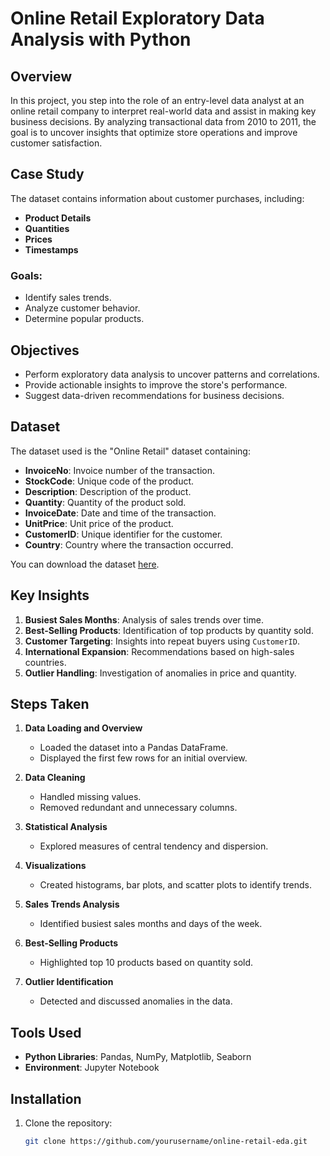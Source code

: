 # Online Retail Exploratory Data Analysis with Python

## Overview
In this project, you step into the role of an entry-level data analyst at an online retail company to interpret real-world data and assist in making key business decisions. By analyzing transactional data from 2010 to 2011, the goal is to uncover insights that optimize store operations and improve customer satisfaction.

## Case Study
The dataset contains information about customer purchases, including:
- **Product Details**
- **Quantities**
- **Prices**
- **Timestamps**

### Goals:
- Identify sales trends.
- Analyze customer behavior.
- Determine popular products.

## Objectives
- Perform exploratory data analysis to uncover patterns and correlations.
- Provide actionable insights to improve the store's performance.
- Suggest data-driven recommendations for business decisions.

## Dataset
The dataset used is the "Online Retail" dataset containing:
- **InvoiceNo**: Invoice number of the transaction.
- **StockCode**: Unique code of the product.
- **Description**: Description of the product.
- **Quantity**: Quantity of the product sold.
- **InvoiceDate**: Date and time of the transaction.
- **UnitPrice**: Unit price of the product.
- **CustomerID**: Unique identifier for the customer.
- **Country**: Country where the transaction occurred.

You can download the dataset [here](https://archive.ics.uci.edu/ml/datasets/Online+Retail).

## Key Insights
1. **Busiest Sales Months**: Analysis of sales trends over time.
2. **Best-Selling Products**: Identification of top products by quantity sold.
3. **Customer Targeting**: Insights into repeat buyers using `CustomerID`.
4. **International Expansion**: Recommendations based on high-sales countries.
5. **Outlier Handling**: Investigation of anomalies in price and quantity.

## Steps Taken
1. **Data Loading and Overview**
   - Loaded the dataset into a Pandas DataFrame.
   - Displayed the first few rows for an initial overview.

2. **Data Cleaning**
   - Handled missing values.
   - Removed redundant and unnecessary columns.

3. **Statistical Analysis**
   - Explored measures of central tendency and dispersion.

4. **Visualizations**
   - Created histograms, bar plots, and scatter plots to identify trends.

5. **Sales Trends Analysis**
   - Identified busiest sales months and days of the week.

6. **Best-Selling Products**
   - Highlighted top 10 products based on quantity sold.

7. **Outlier Identification**
   - Detected and discussed anomalies in the data.

## Tools Used
- **Python Libraries**: Pandas, NumPy, Matplotlib, Seaborn
- **Environment**: Jupyter Notebook

## Installation
1. Clone the repository:
   ```bash
   git clone https://github.com/yourusername/online-retail-eda.git
